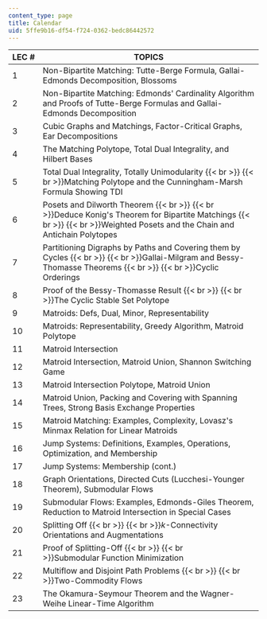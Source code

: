 ```yaml
---
content_type: page
title: Calendar
uid: 5ffe9b16-df54-f724-0362-bedc86442572
---
```


| LEC # | TOPICS |
| --- | --- |
| 1 | Non-Bipartite Matching: Tutte-Berge Formula, Gallai-Edmonds Decomposition, Blossoms |
| 2 | Non-Bipartite Matching: Edmonds' Cardinality Algorithm and Proofs of Tutte-Berge Formulas and Gallai-Edmonds Decomposition |
| 3 | Cubic Graphs and Matchings, Factor-Critical Graphs, Ear Decompositions |
| 4 | The Matching Polytope, Total Dual Integrality, and Hilbert Bases |
| 5 | Total Dual Integrality, Totally Unimodularity  {{< br >}}  {{< br >}}Matching Polytope and the Cunningham-Marsh Formula Showing TDI |
| 6 | Posets and Dilworth Theorem  {{< br >}}  {{< br >}}Deduce Konig's Theorem for Bipartite Matchings  {{< br >}}  {{< br >}}Weighted Posets and the Chain and Antichain Polytopes |
| 7 | Partitioning Digraphs by Paths and Covering them by Cycles  {{< br >}}  {{< br >}}Gallai-Milgram and Bessy-Thomasse Theorems  {{< br >}}  {{< br >}}Cyclic Orderings |
| 8 | Proof of the Bessy-Thomasse Result  {{< br >}}  {{< br >}}The Cyclic Stable Set Polytope |
| 9 | Matroids: Defs, Dual, Minor, Representability |
| 10 | Matroids: Representability, Greedy Algorithm, Matroid Polytope |
| 11 | Matroid Intersection |
| 12 | Matroid Intersection, Matroid Union, Shannon Switching Game |
| 13 | Matroid Intersection Polytope, Matroid Union |
| 14 | Matroid Union, Packing and Covering with Spanning Trees, Strong Basis Exchange Properties |
| 15 | Matroid Matching: Examples, Complexity, Lovasz's Minmax Relation for Linear Matroids |
| 16 | Jump Systems: Definitions, Examples, Operations, Optimization, and Membership |
| 17 | Jump Systems: Membership (cont.) |
| 18 | Graph Orientations, Directed Cuts (Lucchesi-Younger Theorem), Submodular Flows |
| 19 | Submodular Flows: Examples, Edmonds-Giles Theorem, Reduction to Matroid Intersection in Special Cases |
| 20 | Splitting Off  {{< br >}}  {{< br >}}$k$-Connectivity Orientations and Augmentations |
| 21 | Proof of Splitting-Off  {{< br >}}  {{< br >}}Submodular Function Minimization |
| 22 | Multiflow and Disjoint Path Problems  {{< br >}}  {{< br >}}Two-Commodity Flows |
| 23 | The Okamura-Seymour Theorem and the Wagner-Weihe Linear-Time Algorithm